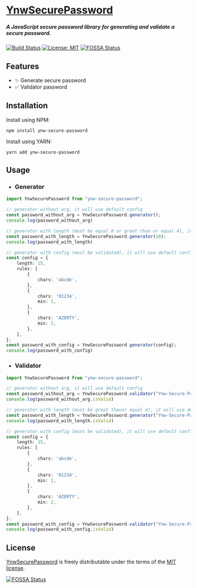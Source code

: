 # [YnwSecurePassword](http://ynwteam.tech/YnwSecurePassword)

##### A JavaScript secure password library for generating and validate a secure password.
[![Build Status](https://travis-ci.com/YNW-Team/YnwSecurePassword.svg?branch=main)](https://travis-ci.com/YNW-Team/YnwSecurePassword)
[![License: MIT](https://img.shields.io/badge/License-MIT-blue.svg)](LICENSE)
[![FOSSA Status](https://app.fossa.com/api/projects/git%2Bgithub.com%2FYNW-Team%2FYnwSecurePassword.svg?type=shield)](https://app.fossa.com/projects/git%2Bgithub.com%2FYNW-Team%2FYnwSecurePassword?ref=badge_shield)


## Features

- ✨ Generate secure password 
- ✅ Validator password

## Installation

Install using NPM:

`npm install ynw-secure-password`

Install using YARN:

`yarn add ynw-secure-password`

## Usage

- ### Generator
```ts
import YnwSecurePassword from "ynw-secure-password";

// generator without arg, it will use default config
const password_without_arg = YnwSecurePassword.generator();
console.log(password_without_arg)

// generator with length (must be equal 0 or great than or equal 4), it will use default config
const password_with_length = YnwSecurePassword.generator(10);
console.log(password_with_length)

// generator with config (must be validated), it will use default config
const config = {
	length: 15,
	rules: [
		{
			chars: 'abcde',
		},
		{
			chars: '01234',
			min: 1,
		},
		{
			chars: 'AZERTY',
			min: 2,
		},
	],
};
const password_with_config = YnwSecurePassword.generator(config);
console.log(password_with_config)
```
- ### Validator
```ts
import YnwSecurePassword from "ynw-secure-password";

// generator without arg, it will use default config
const password_without_arg = YnwSecurePassword.validator("Ynw-Secure-Password");
console.log(password_without_arg.isValid)

// generator with length (must be great thanor equal 4), it will use default config
const password_with_length = YnwSecurePassword.generator("Ynw-Secure-Password", 10);
console.log(password_with_length.isValid)

// generator with config (must be validated), it will use default config
const config = {
	length: 15,
	rules: [
		{
			chars: 'abcde',
		},
		{
			chars: '01234',
			min: 1,
		},
		{
			chars: 'AZERTY',
			min: 2,
		},
	],
};
const password_with_config = YnwSecurePassword.validator("Ynw-Secure-Password", config);
console.log(password_with_config.isValid)
```
## License

[YnwSecurePassword](http://ynw-tema/YnwSecurePassword) is freely distributable under the terms of the [MIT license](LICENSE).




[![FOSSA Status](https://app.fossa.com/api/projects/git%2Bgithub.com%2FYNW-Team%2FYnwSecurePassword.svg?type=large)](https://app.fossa.com/projects/git%2Bgithub.com%2FYNW-Team%2FYnwSecurePassword?ref=badge_large)